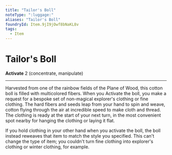 ```yaml
---
title: "Tailor's Boll"
noteType: ":luggage:"
aliases: "Tailor's Boll"
foundryId: Item.9jI9jOwf8bNaKL8v
tags:
  - Item
---
```


# Tailor's Boll

**Activate** 2 (concentrate, manipulate)

* * *

Harvested from one of the rainbow fields of the Plane of Wood, this cotton boll is filled with multicolored fibers. When you Activate the boll, you make a request for a bespoke set of non-magical explorer's clothing or fine clothing. The hard fibers and seeds leap from your hand to spin and weave, cotton flying through the air at incredible speed to make cloth and thread. The clothing is ready at the start of your next turn, in the most convenient spot nearby for hanging the clothing or laying it flat.

If you hold clothing in your other hand when you activate the boll, the boll instead reweaves that item to match the style you specified. This can't change the type of item; you couldn't turn fine clothing into explorer's clothing or winter clothing, for example.
